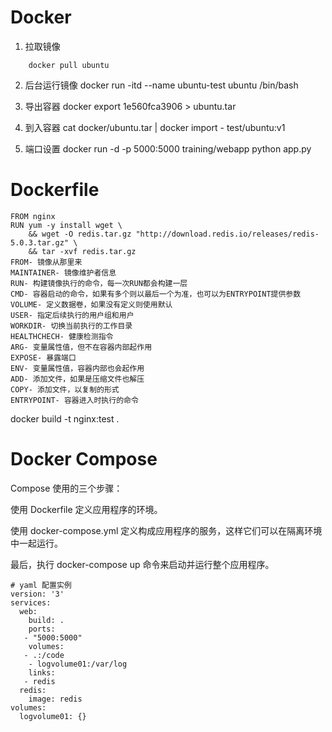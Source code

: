 # Docker

1. 拉取镜像
```
    docker pull ubuntu
```
2. 后台运行镜像
         docker run -itd --name ubuntu-test ubuntu /bin/bash

3. 导出容器
        docker export 1e560fca3906 > ubuntu.tar
4. 到入容器
        cat docker/ubuntu.tar | docker import - test/ubuntu:v1
5. 端口设置
        docker run -d -p 5000:5000 training/webapp python app.py





# Dockerfile
```
FROM nginx
RUN yum -y install wget \
    && wget -O redis.tar.gz "http://download.redis.io/releases/redis-5.0.3.tar.gz" \
    && tar -xvf redis.tar.gz
FROM- 镜像从那里来
MAINTAINER- 镜像维护者信息
RUN- 构建镜像执行的命令，每一次RUN都会构建一层
CMD- 容器启动的命令，如果有多个则以最后一个为准，也可以为ENTRYPOINT提供参数
VOLUME- 定义数据卷，如果没有定义则使用默认
USER- 指定后续执行的用户组和用户
WORKDIR- 切换当前执行的工作目录
HEALTHCHECH- 健康检测指令
ARG- 变量属性值，但不在容器内部起作用
EXPOSE- 暴露端口
ENV- 变量属性值，容器内部也会起作用
ADD- 添加文件，如果是压缩文件也解压
COPY- 添加文件，以复制的形式
ENTRYPOINT- 容器进入时执行的命令
```

docker build -t nginx:test .  

# Docker Compose
Compose 使用的三个步骤：

使用 Dockerfile 定义应用程序的环境。

使用 docker-compose.yml 定义构成应用程序的服务，这样它们可以在隔离环境中一起运行。

最后，执行 docker-compose up 命令来启动并运行整个应用程序。

```
# yaml 配置实例
version: '3'
services:
  web:
    build: .
    ports:
   - "5000:5000"
    volumes:
   - .:/code
    - logvolume01:/var/log
    links:
   - redis
  redis:
    image: redis
volumes:
  logvolume01: {}
```